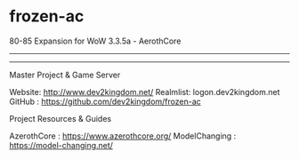 # frozen-ac
80-85 Expansion for WoW 3.3.5a - AerothCore 
______



______
Master Project & Game Server

Website: http://www.dev2kingdom.net/
Realmlist: logon.dev2kingdom.net
GitHub : https://github.com/dev2kingdom/frozen-ac

Project Resources & Guides

AzerothCore : https://www.azerothcore.org/
ModelChanging : https://model-changing.net/